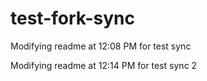 # test-fork-sync

Modifying readme at 12:08 PM for test sync

Modifying readme at 12:14 PM for test sync 2
